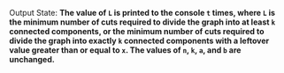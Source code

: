 Output State: **The value of `L` is printed to the console `t` times, where `L` is the minimum number of cuts required to divide the graph into at least `k` connected components, or the minimum number of cuts required to divide the graph into exactly `k` connected components with a leftover value greater than or equal to `x`. The values of `n`, `k`, `a`, and `b` are unchanged.**